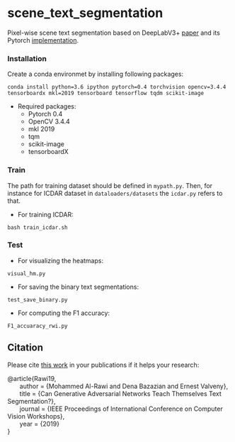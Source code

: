 # scene_text_segmentation
Pixel-wise scene text segmentation based on DeepLabV3+ [paper](https://arxiv.org/pdf/1802.02611.pdf) and its Pytorch [implementation](https://github.com/jfzhang95/pytorch-deeplab-xception). 

### Installation ###

Create a conda environmet by installing following packages:

```
conda install python=3.6 ipython pytorch=0.4 torchvision opencv=3.4.4 tensorboardx mkl=2019 tensorboard tensorflow tqdm scikit-image
```
* Required packages:
    * Pytorch 0.4
    * OpenCV 3.4.4
    * mkl 2019
    * tqm
    * scikit-image
    * tensorboardX

### Train ###
The path for training dataset should be defined in ``` mypath.py ```. Then, for instance for ICDAR dataset in ```dataloaders/datasets``` the ```icdar.py``` refers to that. <br/>
* For training ICDAR: <br/>
```
bash train_icdar.sh
```

### Test ###
* For visualizing the heatmaps: <br/>
```
visual_hm.py
```
* For saving the binary text segmentations: <br/>
```
test_save_binary.py
```
* For computing the F1 accuracy: <br/>
```
F1_accuaracy_rwi.py
```


## Citation ##

Please cite [this work](http:) in your publications if it helps your research: <br />

@article{Rawi19,<br />
&nbsp;&nbsp;&nbsp;&nbsp;&nbsp;&nbsp;	author = {Mohammed Al-Rawi and Dena Bazazian and Ernest Valveny},<br />
&nbsp;&nbsp;&nbsp;&nbsp;&nbsp;&nbsp;	title = {Can Generative Adversarial Networks Teach Themselves Text Segmentation?},<br />
&nbsp;&nbsp;&nbsp;&nbsp;&nbsp;&nbsp;	journal = {IEEE Proceedings of International Conference on Computer Vision Workshops},<br />
&nbsp;&nbsp;&nbsp;&nbsp;&nbsp;&nbsp;	year = {2019}<br />
}<br />
